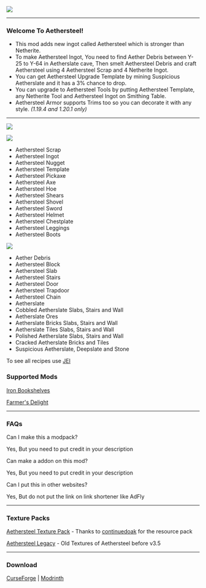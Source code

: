 <p><img src="https://i.imgur.com/pTY3IR2.png" /></p>

* * *
### Welcome To Aethersteel!
- This mod adds new ingot called Aethersteel which is stronger than Netherite.
- To make Aethersteel Ingot, You need to find Aether Debris between Y-25 to Y-64 in Aetherslate cave, Then smelt Aethersteel Debris
and craft Aethersteel using 4 Aethersteel Scrap and 4 Netherite Ingot.
- You can get Aethersteel Upgrade Template by mining Suspicious Aetherslate and it has a 3% chance to drop.
- You can upgrade to Aethersteel Tools by putting Aethersteel Template, any Netherite Tool and Aethersteel Ingot on Smithing Table.
- Aethersteel Armor supports Trims too so you can decorate it with any style. *(1.19.4 and 1.20.1 only)*

* * *
<p><img src="https://i.imgur.com/06pWLwa.png" /></p>

<p><img src="https://i.imgur.com/LTl562K.png" /></p>

- Aethersteel Scrap
- Aethersteel Ingot
- Aethersteel Nugget
- Aethersteel Template
- Aethersteel Pickaxe
- Aethersteel Axe
- Aethersteel Hoe
- Aethersteel Shears
- Aethersteel Shovel
- Aethersteel Sword
- Aethersteel Helmet
- Aethersteel Chestplate
- Aethersteel Leggings
- Aethersteel Boots

<p><img src="https://i.imgur.com/Xxp4Zum.png" /></p>

- Aether Debris
- Aethersteel Block
- Aethersteel Slab
- Aethersteel Stairs
- Aethersteel Door
- Aethersteel Trapdoor
- Aethersteel Chain
- Aetherslate
- Cobbled Aetherslate Slabs, Stairs and Wall
- Aetherslate Ores
- Aetherslate Bricks Slabs, Stairs and Wall
- Aetherslate Tiles Slabs, Stairs and Wall
- Polished Aetherslate Slabs, Stairs and Wall
- Cracked Aetherslate Bricks and Tiles
- Suspicious Aetherslate, Deepslate and Stone

To see all recipes use [JEI](https://modrinth.com/mod/jei)

### Supported Mods
[Iron Bookshelves](https://modrinth.com/mod/iron-bookshelves)

[Farmer's Delight](https://modrinth.com/mod/farmers-delight)

* * *

### FAQs

Can I make this a modpack?

Yes, But you need to put credit in your description

Can make a addon on this mod?

Yes, But you need to put credit in your description

Can I put this in other websites?

Yes, But do not put the link on link shortener like AdFly

* * *

### Texture Packs  
[Aethersteel Texture Pack](https://cdn.discordapp.com/attachments/1097808910817177663/1099984531844505712/Aethersteel_Texturepack_v0.1.0.zip) - Thanks to [continuedoak](https://modrinth.com/user/ContinuedOak) for the resource pack

[Aethersteel Legacy](https://cdn.discordapp.com/attachments/1097808910817177663/1109071915462688821/Aethersteel_Legacy.zip) - Old Textures of Aethersteel before v3.5

* * *

### Download
[CurseForge](https://www.curseforge.com/minecraft/mc-mods/aethersteel) | [Modrinth](https://modrinth.com/mod/aethersteel)
